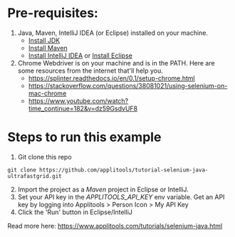 # Pre-requisites:

1. Java, Maven, IntelliJ IDEA (or Eclipse) installed on your machine.
   * [Install JDK](https://www.oracle.com/java/technologies/javase-downloads.html)
   * [Install Maven](https://maven.apache.org/install.html)
   * [Install IntelliJ IDEA](https://www.jetbrains.com/idea/download/)  or [Install Eclipse](https://www.eclipse.org/downloads/)
2. Chrome Webdriver is on your machine and is in the PATH. Here are some resources from the internet that'll help you.
   * https://splinter.readthedocs.io/en/0.1/setup-chrome.html
   * https://stackoverflow.com/questions/38081021/using-selenium-on-mac-chrome
   * https://www.youtube.com/watch?time_continue=182&v=dz59GsdvUF8

# Steps to run this example

1. Git clone this repo 

`git clone https://github.com/applitools/tutorial-selenium-java-ultrafastgrid.git`

2. Import the project as a *Maven* project in Eclipse or IntelliJ.
3. Set your API key in the _APPLITOOLS_API_KEY_ env variable. Get an API key by logging into Applitools > Person Icon > My API Key
4. Click the 'Run' button in Eclipse/IntelliJ

Read more here: https://www.applitools.com/tutorials/selenium-java.html